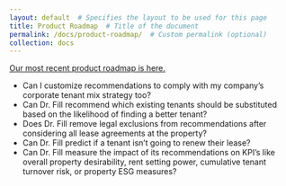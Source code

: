 ```yaml
---
layout: default  # Specifies the layout to be used for this page
title: Product Roadmap  # Title of the document
permalink: /docs/product-roadmap/  # Custom permalink (optional)
collection: docs
---
```


[Our most recent product roadmap is here.](https://github.com/orgs/AiCRE-Labs/projects/1/views/1)

* Can I customize recommendations to comply with my company’s corporate tenant mix strategy too? 
* Can Dr. Fill recommend which existing tenants should be substituted based on the likelihood of finding a better tenant?
* Does Dr. Fill remove legal exclusions from recommendations after considering all lease agreements at the property?
* Can Dr. Fill predict if a tenant isn’t going to renew their lease? 
* Can Dr. Fill measure the impact of its recommendations on KPI’s like overall property desirability, rent setting power, cumulative tenant turnover risk, or property ESG measures? 

